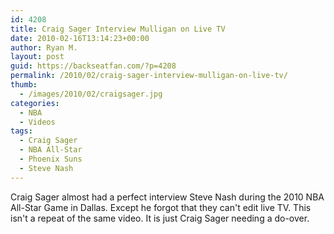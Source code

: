 ```yaml
---
id: 4208
title: Craig Sager Interview Mulligan on Live TV
date: 2010-02-16T13:14:23+00:00
author: Ryan M.
layout: post
guid: https://backseatfan.com/?p=4208
permalink: /2010/02/craig-sager-interview-mulligan-on-live-tv/
thumb:
  - /images/2010/02/craigsager.jpg
categories:
  - NBA
  - Videos
tags:
  - Craig Sager
  - NBA All-Star
  - Phoenix Suns
  - Steve Nash
---
```


<div class="entry">
  <p>
  </p>

  <p>
    Craig Sager almost had a perfect interview Steve Nash during the 2010 NBA All-Star Game in Dallas. Except he forgot that they can't edit live TV. This isn't a repeat of the same video. It is just Craig Sager needing a do-over.
  </p>
</div>
